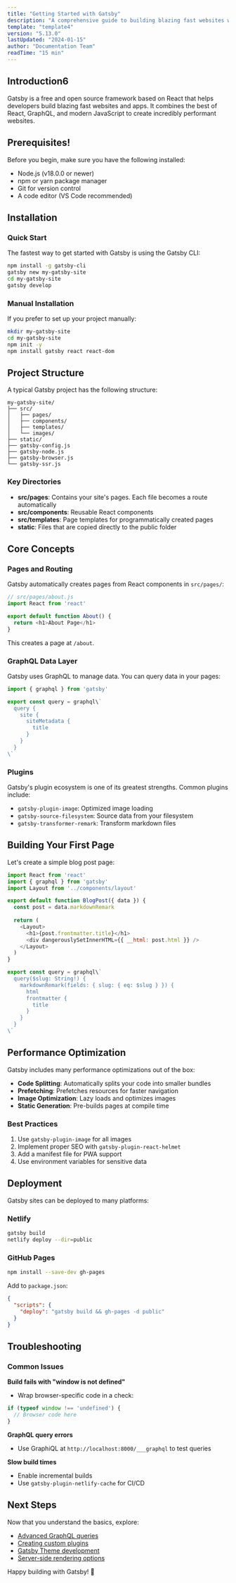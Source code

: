 ```yaml
---
title: "Getting Started with Gatsby"
description: "A comprehensive guide to building blazing fast websites with Gatsby"
template: "template4"
version: "5.13.0"
lastUpdated: "2024-01-15"
author: "Documentation Team"
readTime: "15 min"
---
```














## Introduction6

Gatsby is a free and open source framework based on React that helps developers build blazing fast websites and apps. It combines the best of React, GraphQL, and modern JavaScript to create incredibly performant websites.

## Prerequisites!

Before you begin, make sure you have the following installed:

- Node.js (v18.0.0 or newer)
- npm or yarn package manager
- Git for version control
- A code editor (VS Code recommended)

## Installation

### Quick Start

The fastest way to get started with Gatsby is using the Gatsby CLI:

```bash
npm install -g gatsby-cli
gatsby new my-gatsby-site
cd my-gatsby-site
gatsby develop
```

### Manual Installation

If you prefer to set up your project manually:

```bash
mkdir my-gatsby-site
cd my-gatsby-site
npm init -y
npm install gatsby react react-dom
```

## Project Structure

A typical Gatsby project has the following structure:

```
my-gatsby-site/
├── src/
│   ├── pages/
│   ├── components/
│   ├── templates/
│   └── images/
├── static/
├── gatsby-config.js
├── gatsby-node.js
├── gatsby-browser.js
└── gatsby-ssr.js
```

### Key Directories

- **src/pages**: Contains your site's pages. Each file becomes a route automatically
- **src/components**: Reusable React components
- **src/templates**: Page templates for programmatically created pages
- **static**: Files that are copied directly to the public folder

## Core Concepts

### Pages and Routing

Gatsby automatically creates pages from React components in `src/pages/`:

```javascript
// src/pages/about.js
import React from 'react'

export default function About() {
  return <h1>About Page</h1>
}
```

This creates a page at `/about`.

### GraphQL Data Layer

Gatsby uses GraphQL to manage data. You can query data in your pages:

```javascript
import { graphql } from 'gatsby'

export const query = graphql\`
  query {
    site {
      siteMetadata {
        title
      }
    }
  }
\`
```

### Plugins

Gatsby's plugin ecosystem is one of its greatest strengths. Common plugins include:

- `gatsby-plugin-image`: Optimized image loading
- `gatsby-source-filesystem`: Source data from your filesystem
- `gatsby-transformer-remark`: Transform markdown files

## Building Your First Page

Let's create a simple blog post page:

```javascript
import React from 'react'
import { graphql } from 'gatsby'
import Layout from '../components/layout'

export default function BlogPost({ data }) {
  const post = data.markdownRemark
  
  return (
    <Layout>
      <h1>{post.frontmatter.title}</h1>
      <div dangerouslySetInnerHTML={{ __html: post.html }} />
    </Layout>
  )
}

export const query = graphql\`
  query($slug: String!) {
    markdownRemark(fields: { slug: { eq: $slug } }) {
      html
      frontmatter {
        title
      }
    }
  }
\`
```

## Performance Optimization

Gatsby includes many performance optimizations out of the box:

- **Code Splitting**: Automatically splits your code into smaller bundles
- **Prefetching**: Prefetches resources for faster navigation
- **Image Optimization**: Lazy loads and optimizes images
- **Static Generation**: Pre-builds pages at compile time

### Best Practices

1. Use `gatsby-plugin-image` for all images
2. Implement proper SEO with `gatsby-plugin-react-helmet`
3. Add a manifest file for PWA support
4. Use environment variables for sensitive data

## Deployment

Gatsby sites can be deployed to many platforms:

### Netlify

```bash
gatsby build
netlify deploy --dir=public
```

### GitHub Pages

```bash
npm install --save-dev gh-pages
```

Add to `package.json`:
```json
{
  "scripts": {
    "deploy": "gatsby build && gh-pages -d public"
  }
}
```

## Troubleshooting

### Common Issues

**Build fails with "window is not defined"**
- Wrap browser-specific code in a check:
```javascript
if (typeof window !== 'undefined') {
  // Browser code here
}
```

**GraphQL query errors**
- Use GraphiQL at `http://localhost:8000/___graphql` to test queries

**Slow build times**
- Enable incremental builds
- Use `gatsby-plugin-netlify-cache` for CI/CD

## Next Steps

Now that you understand the basics, explore:

- [Advanced GraphQL queries](https://www.gatsbyjs.com/docs/graphql/)
- [Creating custom plugins](https://www.gatsbyjs.com/docs/creating-plugins/)
- [Gatsby Theme development](https://www.gatsbyjs.com/docs/themes/)
- [Server-side rendering options](https://www.gatsbyjs.com/docs/ssr/)

Happy building with Gatsby! 🚀